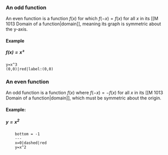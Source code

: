 ### An odd function

An even function is a function $f(x)$ for which $f(-x) = f(x)$ for all $x$ in its [[M 1013 Domain of a function|domain]], meaning its graph is symmetric about the y-axis.

#### Example
##### $f(x) = x³$
```desmos-graph
y=x^3
(0,0)|red|label:(0,0)

```

### An even function

An odd function is a function $f(x)$ where $f(-x) = -f(x)$ for all $x$ in its [[M 1013 Domain of a function|domain]], which must be symmetric about the origin.

#### Example: 
##### $y = x^2$
```desmos-graph
	bottom = -1
	---
	x=0|dashed|red
	y=x^2
```
